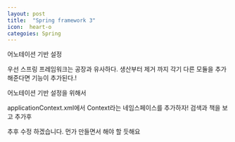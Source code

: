 ```yaml
---
layout: post
title:  "Spring framework 3"
icon:  heart-o
categoies: Spring
---
```


어노테이션 기반 설정

우선 스프링 프레임워크는 공장과 유사하다. 생산부터 제거 까지 각기 다른 모듈을 추가해준다면 기능이 추가된다.!

어노테이션 기반 설정을 위해서

applicationContext.xml에서
Context라는 네임스페이스를 추가하자!
검색과 책을 보고 추가후


추후 수정 하겠습니다.
먼가 만들면서 해야 할 듯해요

